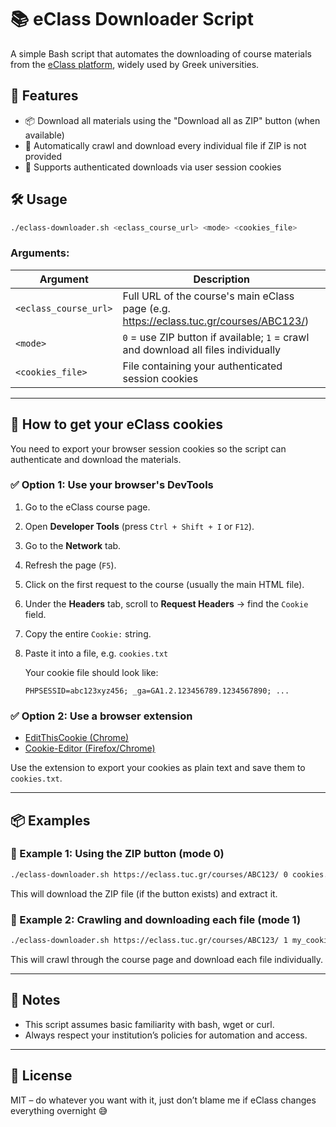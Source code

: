 # 📚 eClass Downloader Script

A simple Bash script that automates the downloading of course materials from the [eClass platform](https://eclass.upatras.gr), widely used by Greek universities.

## 🚀 Features

- 📦 Download all materials using the "Download all as ZIP" button (when available)
- 🧭 Automatically crawl and download every individual file if ZIP is not provided
- 🔐 Supports authenticated downloads via user session cookies

## 🛠️ Usage

```bash
./eclass-downloader.sh <eclass_course_url> <mode> <cookies_file>
```

### Arguments:

| Argument            | Description                                                                 |
|---------------------|-----------------------------------------------------------------------------|
| `<eclass_course_url>` | Full URL of the course's main eClass page (e.g. https://eclass.tuc.gr/courses/ABC123/) |
| `<mode>`            | `0` = use ZIP button if available; `1` = crawl and download all files individually |
| `<cookies_file>`    | File containing your authenticated session cookies                          |

---

## 🍪 How to get your eClass cookies

You need to export your browser session cookies so the script can authenticate and download the materials.

### ✅ Option 1: Use your browser's DevTools

1. Go to the eClass course page.
2. Open **Developer Tools** (press `Ctrl + Shift + I` or `F12`).
3. Go to the **Network** tab.
4. Refresh the page (`F5`).
5. Click on the first request to the course (usually the main HTML file).
6. Under the **Headers** tab, scroll to **Request Headers** → find the `Cookie` field.
7. Copy the entire `Cookie:` string.
8. Paste it into a file, e.g. `cookies.txt`

   Your cookie file should look like:
   ```
   PHPSESSID=abc123xyz456; _ga=GA1.2.123456789.1234567890; ...
   ```

### ✅ Option 2: Use a browser extension

- [EditThisCookie (Chrome)](https://chrome.google.com/webstore/detail/editthiscookie/fngmhnnpilhplaeedifhccceomclgfbg)
- [Cookie-Editor (Firefox/Chrome)](https://www.cookie-editor.com/)

Use the extension to export your cookies as plain text and save them to `cookies.txt`.

---

## 📦 Examples

### 🔹 Example 1: Using the ZIP button (mode 0)

```bash
./eclass-downloader.sh https://eclass.tuc.gr/courses/ABC123/ 0 cookies.txt
```

This will download the ZIP file (if the button exists) and extract it.

### 🔹 Example 2: Crawling and downloading each file (mode 1)

```bash
./eclass-downloader.sh https://eclass.tuc.gr/courses/ABC123/ 1 my_cookies.txt
```

This will crawl through the course page and download each file individually.

---

## 🧾 Notes

- This script assumes basic familiarity with bash, wget or curl.
- Always respect your institution’s policies for automation and access.

---

## 📜 License

MIT – do whatever you want with it, just don’t blame me if eClass changes everything overnight 😅
